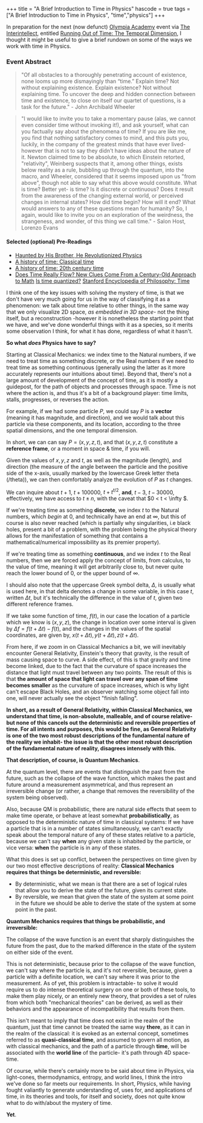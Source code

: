 +++
title = "A Brief Introduction to Time in Physics"
hascode = true
tags = ["A Brief Introduction to Time in Physics", "time","physics"]
+++


In preparation for the next (now defunct) [Olympia Academy](https://twitter.com/TheOlympiAcad) event via [The Interintellect](Link), entitled [Running Out of Time: The Temporal Dimension](https://www.eventbrite.co.uk/e/running-out-of-time-the-temporal-dimension-interintellect-salon-tickets-126725374005), I thought it might be useful to give a brief rundown on some of the ways we work with time in Physics.

### Event Abstract

> "Of all obstacles to a thoroughly penetrating account of existence, none looms up more dismayingly than “time.” Explain time? Not without explaining existence. Explain existence? Not without explaining time. To uncover the deep and hidden connection between time and existence, to close on itself our quartet of questions, is a task for the future." - John Archibald Wheeler

> "I would like to invite you to take a momentary pause (alas, we cannot even consider time without invoking it!), and ask yourself, what can you factually say about the phenomena of time? If you are like me, you find that nothing satisfactory comes to mind, and this puts you, luckily, in the company of the greatest minds that have ever lived- however that is not to say they didn't have ideas about the nature of it. Newton claimed time to be absolute, to which Einstein retorted, "relativity", Weinberg suspects that it, among other things, exists below reality as a rule, bubbling up through the quantum, into the macro, and Wheeler, considered that it seems imposed upon us "from above", though not able to say what this above would constitute. What is time? Better yet- is time? Is it discrete or continuous? Does it result from the awareness of the changing external world, or perceived changes in internal states? How did time begin? How will it end? What would answers to any of these questions mean for humanity? So, I again, would like to invite you on an exploration of the weirdness, the strangeness, and wonder, of this thing we call time." - Salon Host, Lorenzo Evans

#### Selected (optional) Pre-Readings
- [Haunted by His Brother, He Revolutionized Physics](http://nautil.us/issue/9/time/haunted-by-his-brother-he-revolutionized-physics)
- [A history of time: Classical time](https://mathshistory.st-andrews.ac.uk/HistTopics/Time_1)
- [A history of time: 20th century time](https://mathshistory.st-andrews.ac.uk/HistTopics/Time_2/)
- [Does Time Really Flow? New Clues Come From a Century-Old Approach to Math](https://www.quantamagazine.org/does-time-really-flow-new-clues-come-from-a-century-old-approach-to-math-20200407/)
[Is time quantized?](https://www.scientificamerican.com/article/is-time-quantized-in-othe/)
[Stanford Encyclopedia of Philosophy: Time](https://plato.stanford.edu/entries/time/)


I think one of the key issues with solving the mystery of time, is that we don't have very much going for us in the way of classifying it as a phenomenon: we talk about time relative to other things, in the same way that we only visualize 2D space, *as embedded in 3D space*- not the thing itself, but a reconstruction -however it is nonetheless the starting point that we have, and we've done wonderful things with it as a species, so it merits some observation I think, for what it has done, regardless of what it hasn't.

**So what *does* Physics have to say?**

Starting at Classical Mechanics: we index time to the Natural numbers, if we need to treat time as something discrete, or the Real numbers if we need to treat time as something continuous (generally using the latter as it more accurately represents our intuitions about time). Beyond that, there's not a large amount of development of the concept of time, as it is mostly a guidepost, for the path of objects and processes through space. Time is not where the action is, and thus it's a bit of a background player: time limits, stalls, progresses, or reverses the action.

For example, if we had some particle $P$, we could say $P$ is a **vector** (meaning it has magnitude, and direction), and we would talk about this particle via these components, and its location, according to the three spatial dimensions, and the one temporal dimension. 


In short, we can can say $P = (x, y, z, t)$, and that $(x, y, z, t)$ constitute a __reference frame__, or a moment in space & time, if you will.

Given the values of $x, y, z$ and $t$, as well as the magnitude (length), and direction (the measure of the angle between the particle and the positive side of the x-axis, usually marked by the lowercase Greek letter theta (/theta)), we can then comfortably analyze the evolution of $P$ as $t$ changes.

We can inquire about $t + 1$, $t + 100000$, $t +t^{t / 2}$, **and**, $t - 3$, $t - 30000$, effectively, we have access to $t \pm n$, with the caveat that $0 < t < \infty $. 

If we're treating time as something __discrete__, we index $t$ to the Natural numbers, which *begin* at $0$, and technically have an end at $\infty$, but this of course is also never reached (which is partially why singularities, i.e black holes, present a bit of a problem, with the problem being the physical theory allows for the manifestation of something that contains a mathematical/numerical impossibility as its premier property).

If we're treating time as something __continuous__, and we index $t$ to the Real numbers, then we are forced apply the concept of limits, from calculus, to the value of time, meaning it will get arbitrarily close to, but never quite reach the lower bound of $0$, or the upper bound of $\infty$.
    
I should also note that the uppercase Greek symbol delta, $\Delta$, is usually what is used here, in that delta denotes a change in some variable, in this case $t$, written $\Delta t$, but it's technically the difference in the value of $t$, given two different reference frames. 

If we take some function of time, $f(t)$, in our case the location of a particle which we know is $(x,y,z)$, the change in location over some interval is given by $\Delta f = f(t + \Delta t) - f(t)$, and the changes in the values of the spatial coordinates, are given by, $x(t + \Delta t), y(t + \Delta t), z(t + \Delta t)$. 

From here, if we zoom in on Classical Mechanics a bit, we will inevitably encounter General Relativity, Einstein's theory that gravity, is the result of mass causing space to curve. A side effect, of this is that gravity and time become linked, due to the fact that the curvature of space increases the distance that light must travel between any two points. The result of this is that __the amount of space that light can travel over any span of time becomes smaller__ as the curvature of space increases, which is why light can't escape Black Holes, and an observer watching some object fall into one, will never actually see the object "finish falling".

**In short, as a result of General Relativity, within Classical Mechanics, we understand that time, is non-absolute, malleable, and of course __relative__- but none of this cancels out the __deterministic__ and __reversible__ properties of time. For all intents and purposes, this would be fine, as General Relativity is one of the two most robust descriptions of the fundamental nature of the reality we inhabit- the issue is that the __other__ most robust description of the fundamental nature of reality, disagrees intensely with this.**

**That description, of course, is Quantum Mechanics**.

At the quantum level, there are events that *distinguish* the past from the future, such as the collapse of the wave function, which makes the past and future around a measurement asymmetrical, and thus represent an irreversible change (or rather, a change that removes the reversibility of the system being observed).

Also, because QM is probabilistic, there are natural side effects that seem to make time operate, or behave at least somewhat __probabilistically__, as opposed to the deterministic nature of time in classical systems: If we have a particle that is in a number of states simultaneously, we can't exactly speak about the temporal nature of any of these states relative to a particle, because we can't say __when__ any given state is inhabited by the particle, or vice versa: __when__ the particle is in any of these states.

What this does is set up conflict, between the perspectives on time given by our two most effective descriptions of reality:
**Classical Mechanics requires that things be deterministic, and reversible:**
- By deterministic, what we mean is that there are a set of logical rules that allow you to derive the state of the future, given its current state.
- By reversible, we mean that given the state of the system at some point in the future we should be able to derive the state of the system at some point in the past.

 **Quantum Mechanics requires that things be probabilistic, and irreversible:**
            
The collapse of the wave function is an event that sharply distinguishes the future from the past, due to the marked difference in the state of the system on either side of the event.

This is not deterministic, because prior to the collapse of the wave function, we can't say where the particle is, and it's not reversible, because, given a particle with a definite location, we can't say where it was prior to the measurement.
As of yet, this problem is intractable- to solve it would require us to do intense theoretical surgery on one or both of these tools, to make them play nicely, or an entirely new theory, that provides a set of rules from which both "mechanical theories" can be derived, as well as their behaviors and the appearance of incompatibility that results from them.
            
This isn't meant to imply that time does not exist in the realm of the quantum, just that time cannot be treated the same way __there__, as it can in the realm of the classical: it is evoked as an external concept, sometimes referred to as __quasi-classical time__, and assumed to govern all motion, as with classical mechanics, and the path of a particle through __time__, will be associated with the __world line__ of the particle- it's path through 4D space-time.

Of course, while there's certainly more to be said about time in Physics, via light-cones, thermodynamics, entropy, and world lines, I think the intro we've done so far meets our requirements. In short, Physics, while having fought valiantly to generate understanding of, uses for, and applications of time, in its theories and tools, for itself and society, does not quite know what to do with/about the mystery of time.

**Yet**.